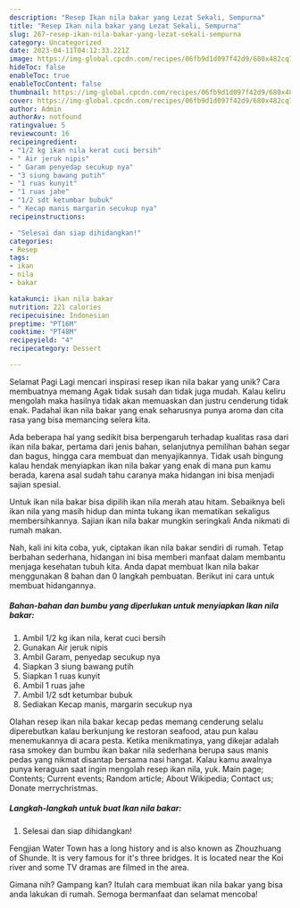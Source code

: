 ```yaml
---
description: "Resep Ikan nila bakar yang Lezat Sekali, Sempurna"
title: "Resep Ikan nila bakar yang Lezat Sekali, Sempurna"
slug: 267-resep-ikan-nila-bakar-yang-lezat-sekali-sempurna
category: Uncategorized
date: 2023-04-11T04:12:33.221Z
image: https://img-global.cpcdn.com/recipes/06fb9d1d097f42d9/680x482cq70/ikan-nila-bakar-foto-resep-utama.jpg
hideToc: false
enableToc: true
enableTocContent: false
thumbnail: https://img-global.cpcdn.com/recipes/06fb9d1d097f42d9/680x482cq70/ikan-nila-bakar-foto-resep-utama.jpg
cover: https://img-global.cpcdn.com/recipes/06fb9d1d097f42d9/680x482cq70/ikan-nila-bakar-foto-resep-utama.jpg
author: Admin
authorAv: notfound
ratingvalue: 5
reviewcount: 16
recipeingredient:
- "1/2 kg ikan nila kerat cuci bersih"
- " Air jeruk nipis"
- " Garam penyedap secukup nya"
- "3 siung bawang putih"
- "1 ruas kunyit"
- "1 ruas jahe"
- "1/2 sdt ketumbar bubuk"
- " Kecap manis margarin secukup nya"
recipeinstructions:

- "Selesai dan siap dihidangkan!"
categories:
- Resep
tags:
- ikan
- nila
- bakar

katakunci: ikan nila bakar 
nutrition: 221 calories
recipecuisine: Indonesian
preptime: "PT16M"
cooktime: "PT48M"
recipeyield: "4"
recipecategory: Dessert

---
```



Selamat Pagi Lagi mencari inspirasi resep ikan nila bakar yang unik? Cara membuatnya memang Agak tidak susah dan tidak juga mudah. Kalau keliru mengolah maka hasilnya tidak akan memuaskan dan justru cenderung tidak enak. Padahal ikan nila bakar yang enak seharusnya punya aroma dan cita rasa yang bisa memancing selera kita.


Ada beberapa hal yang sedikit bisa berpengaruh terhadap kualitas rasa dari ikan nila bakar, pertama dari jenis bahan, selanjutnya pemilihan bahan segar dan bagus, hingga cara membuat dan menyajikannya. Tidak usah bingung kalau hendak menyiapkan ikan nila bakar yang enak di mana pun kamu berada, karena asal sudah tahu caranya maka hidangan ini bisa menjadi sajian spesial.

Untuk ikan nila bakar bisa dipilih ikan nila merah atau hitam. Sebaiknya beli ikan nila yang masih hidup dan minta tukang ikan mematikan sekaligus membersihkannya. Sajian ikan nila bakar mungkin seringkali Anda nikmati di rumah makan.


Nah, kali ini kita coba, yuk, ciptakan ikan nila bakar sendiri di rumah. Tetap berbahan sederhana, hidangan ini bisa memberi manfaat dalam membantu menjaga kesehatan tubuh kita. Anda dapat membuat Ikan nila bakar menggunakan 8 bahan dan 0 langkah pembuatan. Berikut ini cara untuk membuat hidangannya.

<!--inarticleads1-->

##### Bahan-bahan dan bumbu yang diperlukan untuk menyiapkan Ikan nila bakar:

1. Ambil 1/2 kg ikan nila, kerat cuci bersih
1. Gunakan  Air jeruk nipis
1. Ambil  Garam, penyedap secukup nya
1. Siapkan 3 siung bawang putih
1. Siapkan 1 ruas kunyit
1. Ambil 1 ruas jahe
1. Ambil 1/2 sdt ketumbar bubuk
1. Sediakan  Kecap manis, margarin secukup nya


Olahan resep ikan nila bakar kecap pedas memang cenderung selalu diperebutkan kalau berkunjung ke restoran seafood, atau pun kalau menemukannya di acara pesta. Ketika menikmatinya, yang dikejar adalah rasa smokey dan bumbu ikan bakar nila sederhana berupa saus manis pedas yang nikmat disantap bersama nasi hangat. Kalau kamu awalnya punya keraguan saat ingin mengolah resep ikan nila, yuk. Main page; Contents; Current events; Random article; About Wikipedia; Contact us; Donate merrychristmas. 

<!--inarticleads2-->

##### Langkah-langkah untuk buat Ikan nila bakar:


1. Selesai dan siap dihidangkan!

Fengjian Water Town has a long history and is also known as Zhouzhuang of Shunde. It is very famous for it&#39;s three bridges. It is located near the Koi river and some TV dramas are filmed in the area. 

Gimana nih? Gampang kan? Itulah cara membuat ikan nila bakar yang bisa anda lakukan di rumah. Semoga bermanfaat dan selamat mencoba!
